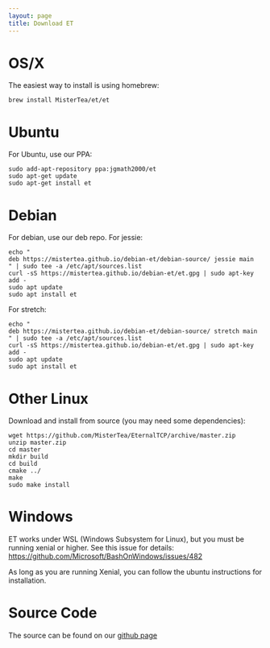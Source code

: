 ```yaml
---
layout: page
title: Download ET
---
```


# OS/X

The easiest way to install is using homebrew:

```
brew install MisterTea/et/et
```

# Ubuntu

For Ubuntu, use our PPA:

```
sudo add-apt-repository ppa:jgmath2000/et
sudo apt-get update
sudo apt-get install et
```

# Debian

For debian, use our deb repo.  For jessie:

```
echo "
deb https://mistertea.github.io/debian-et/debian-source/ jessie main
" | sudo tee -a /etc/apt/sources.list
curl -sS https://mistertea.github.io/debian-et/et.gpg | sudo apt-key add -
sudo apt update
sudo apt install et
```

For stretch:

```
echo "
deb https://mistertea.github.io/debian-et/debian-source/ stretch main
" | sudo tee -a /etc/apt/sources.list
curl -sS https://mistertea.github.io/debian-et/et.gpg | sudo apt-key add -
sudo apt update
sudo apt install et
```

# Other Linux

Download and install from source (you may need some dependencies):

```
wget https://github.com/MisterTea/EternalTCP/archive/master.zip
unzip master.zip
cd master
mkdir build
cd build
cmake ../
make
sudo make install
```


# Windows

ET works under WSL (Windows Subsystem for Linux), but you must be running xenial or higher.  See this issue for details: https://github.com/Microsoft/BashOnWindows/issues/482

As long as you are running Xenial, you can follow the ubuntu instructions for installation.


# Source Code

The source can be found on our [github page](https://github.com/MisterTea/EternalTCP)
